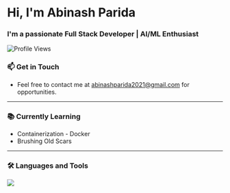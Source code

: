 # Hi, I'm Abinash Parida

### I'm a passionate Full Stack Developer | AI/ML Enthusiast

![Profile Views](https://komarev.com/ghpvc/?username=Abinash2004&label=Profile%20views&color=0e75b6&style=flat)

### 📫 Get in Touch
- Feel free to contact me at [abinashparida2021@gmail.com](mailto:abinashparida2021@gmail.com) for opportunities.

---

### 📚 Currently Learning
- Containerization - Docker 
- Brushing Old Scars
---

### 🛠 Languages and Tools

<a href="https://skillicons.dev">
  <img src="https://skillicons.dev/icons?i=python,dart,cpp,js,react,flutter,tailwind,nodejs,express,mongodb,mysql,firebase,postman,git,docker,pytorch&perline=8" />
</a>
